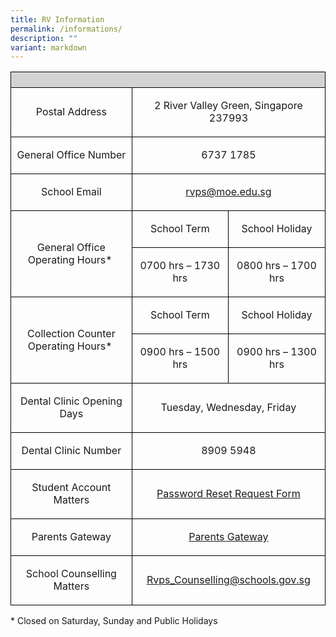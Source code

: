 ```yaml
---
title: RV Information
permalink: /informations/
description: ""
variant: markdown
---
```

<table style="minWidth: 75px; text-align: center; border-collapse: collapse;">
<colgroup>
<col>
<col>
<col>
</colgroup>
<tbody>
<tr>
<th style="background-color: lightgrey; border: 1px solid black;" rowspan="1" colspan="3">
<p></p>
</th>
</tr>
<tr>
<td style="border: 1px solid black;" rowspan="1" colspan="1">
<p>Postal Address</p>
</td>
<td style="border: 1px solid black;" rowspan="1" colspan="2">
<p>2 River Valley Green, Singapore 237993</p>
</td>
</tr>
<tr>
<td style="border: 1px solid black;" rowspan="1" colspan="1">
<p>General Office Number</p>
</td>
<td style="border: 1px solid black;" rowspan="1" colspan="2">
<p>6737 1785</p>
</td>
</tr>
<tr>
<td style="border: 1px solid black;" rowspan="1" colspan="1">
<p>School Email</p>
</td>
<td style="border: 1px solid black;" rowspan="1" colspan="2">
<p><a href="rvps@moe.edu.sg" rel="noopener noreferrer nofollow" target="_blank">rvps@moe.edu.sg</a>
</p>
</td>
</tr>
<tr>
<td style="border: 1px solid black;" rowspan="2" colspan="1">
<p>General Office Operating Hours*&nbsp;</p>
</td>
<td style="border: 1px solid black;" rowspan="1" colspan="1">
<p>School Term</p>
</td>
<td style="border: 1px solid black;" rowspan="1" colspan="1">
<p>School Holiday </p>
</td>
</tr>
<tr>
<td style="border: 1px solid black;" rowspan="1" colspan="1">
<p>0700 hrs – 1730 hrs</p>
</td>
<td style="border: 1px solid black;" rowspan="1" colspan="1">
<p>0800 hrs – 1700 hrs</p>
</td>
</tr>
<tr>
<td style="border: 1px solid black;" rowspan="2" colspan="1">
<p>Collection Counter Operating Hours*&nbsp;</p>
</td>
<td style="border: 1px solid black;" rowspan="1" colspan="1">
<p>School Term</p>
</td>
<td style="border: 1px solid black;" rowspan="1" colspan="1">
<p>School Holiday </p>
</td>
</tr>
<tr>
<td style="border: 1px solid black;" rowspan="1" colspan="1">
<p>0900 hrs – 1500 hrs</p>
</td>
<td style="border: 1px solid black;" rowspan="1" colspan="1">
<p>0900 hrs – 1300 hrs</p>
</td>
</tr>
<tr>
<td style="border: 1px solid black;" rowspan="1" colspan="1">
<p>Dental Clinic Opening Days</p>
</td>
<td style="border: 1px solid black;" rowspan="1" colspan="2">
<p>Tuesday, Wednesday, Friday</p>
</td>
</tr>
<tr>
<td style="border: 1px solid black;" rowspan="1" colspan="1">
<p>Dental Clinic Number</p>
</td>
<td style="border: 1px solid black;" rowspan="1" colspan="2">
<p>8909 5948</p>
</td>
</tr>
<tr>
<td style="border: 1px solid black;" rowspan="1" colspan="1">
<p>Student Account Matters</p>
</td>
<td style="border: 1px solid black;" rowspan="1" colspan="2">
<p><a href="https://form.gov.sg/5da6a91857a4920012781a00" rel="noopener noreferrer nofollow" target="_blank">Password Reset Request Form</a>
</p>
</td>
</tr>
<tr>
<td style="border: 1px solid black;" rowspan="1" colspan="1">
<p>Parents Gateway</p>
</td>
<td style="border: 1px solid black;" rowspan="1" colspan="2">
<p><a href="/rv-partners/Parents-Gateway" rel="noopener noreferrer nofollow" target="_blank">Parents Gateway</a>
</p>
</td>
</tr>
<tr>
<td style="border: 1px solid black;" rowspan="1" colspan="1">
<p>School Counselling Matters</p>
</td>
<td style="border: 1px solid black;" rowspan="1" colspan="2">
<p><a href="mailto:Rvps_Counselling@schools.gov.sg" rel="noopener noreferrer nofollow" target="_blank">Rvps_Counselling@schools.gov.sg</a>
</p>
</td>
</tr>
</tbody>
</table>
<p></p>
<p>* Closed on Saturday, Sunday and Public Holidays</p>